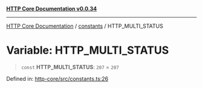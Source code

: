 [**HTTP Core Documentation v0.0.34**](../../README.md)

***

[HTTP Core Documentation](../../modules.md) / [constants](../README.md) / HTTP\_MULTI\_STATUS

# Variable: HTTP\_MULTI\_STATUS

> `const` **HTTP\_MULTI\_STATUS**: `207` = `207`

Defined in: [http-core/src/constants.ts:26](https://github.com/stonemjs/http-core/blob/fb38b6d1cb0bd2bb4e252ff611571ec3c006aa1e/src/constants.ts#L26)
